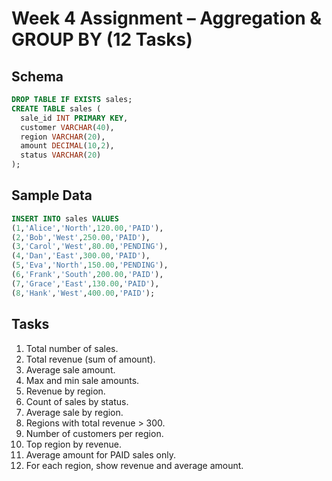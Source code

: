 # Week 4 Assignment – Aggregation & GROUP BY (12 Tasks)

## Schema
```sql
DROP TABLE IF EXISTS sales;
CREATE TABLE sales (
  sale_id INT PRIMARY KEY,
  customer VARCHAR(40),
  region VARCHAR(20),
  amount DECIMAL(10,2),
  status VARCHAR(20)
);
```

## Sample Data
```sql
INSERT INTO sales VALUES
(1,'Alice','North',120.00,'PAID'),
(2,'Bob','West',250.00,'PAID'),
(3,'Carol','West',80.00,'PENDING'),
(4,'Dan','East',300.00,'PAID'),
(5,'Eva','North',150.00,'PENDING'),
(6,'Frank','South',200.00,'PAID'),
(7,'Grace','East',130.00,'PAID'),
(8,'Hank','West',400.00,'PAID');
```

## Tasks
1) Total number of sales.  
2) Total revenue (sum of amount).  
3) Average sale amount.  
4) Max and min sale amounts.  
5) Revenue by region.  
6) Count of sales by status.  
7) Average sale by region.  
8) Regions with total revenue > 300.  
9) Number of customers per region.  
10) Top region by revenue.  
11) Average amount for PAID sales only.  
12) For each region, show revenue and average amount.
